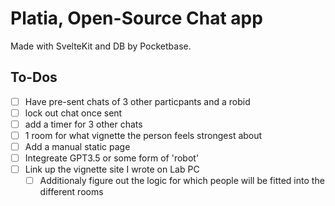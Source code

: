 # Platia, Open-Source Chat app

Made with SvelteKit and DB by Pocketbase.

## To-Dos
- [ ] Have pre-sent chats of 3 other particpants and a robid
- [ ] lock out chat once sent
- [ ] add a timer for 3 other chats
- [ ] 1 room for what vignette the person feels strongest about
- [ ] Add a manual static page
- [ ] Integreate GPT3.5 or some form of 'robot'
- [ ] Link up the vignette site I wrote on Lab PC
  - [ ] Additionaly figure out the logic for which people will be fitted into the different rooms
